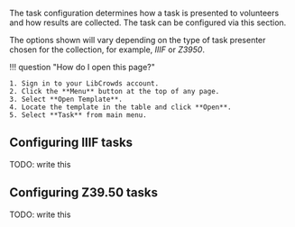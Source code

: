 The task configuration determines how a task is presented to volunteers and
how results are collected. The task can be configured via this section.

The options shown will vary depending on the type of task presenter chosen for
the collection, for example, *IIIF* or *Z3950*.

!!! question "How do I open this page?"

    1. Sign in to your LibCrowds account.
    2. Click the **Menu** button at the top of any page.
    3. Select **Open Template**.
    4. Locate the template in the table and click **Open**.
    5. Select **Task** from main menu.

## Configuring IIIF tasks

TODO: write this

## Configuring Z39.50 tasks

TODO: write this
